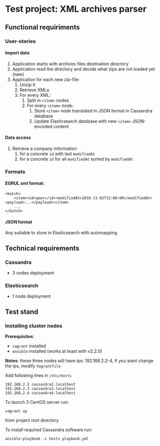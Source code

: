 # Test project: XML archives parser

## Functional requiriments

### User-stories
#### Import data
1. Application starts with archives files destination directory
1. Application read the directory and decide what zips are not loaded yet (new)
1. Application for each new zip-file:
   1. Unzip it
   1. Retrieve XMLs
   1. For every XML:
      1. Split in `<item>` nodes
      1. For every `<item>` node:
         1. Store `<item>` node translated in JSON format in Cassandra database
         1. Update Elasticsearch database with new `<item>` JSON-encoded content
#### Data access
1. Retrieve a company information
   1. for a concrete `id` with last `modifiedAt`
   1. for a concrete `id` for all `modifiedAt` sorted by `modifiedAt`

### Formats
#### EGRUL xml format:
```
<batch>
    <item><id>qewr</id><modifiedAt>2016-11-02T12:00:00</modifiedAt><payload>...</payload></item>
    ...
</batch>
```

#### JSON format
Any suitable to store in Elasticsearch with automapping

## Technical requirements

### Cassandra
* 3 nodes deployment

### Elasticsearch
* 1 node deployment

## Test stand
### Installing cluster nodes
**Prerequisites**: 

* `vagrant` installed
* `ansible` installed (works at least with v2.2.0)


**Notes**: these three nodes will have ips: 192.168.2.2-4, if you want change the ips, modify `Vagrantfile`

Add following lines in `/etc/hosts`
```
192.168.2.2 cassandra2.localhost
192.168.2.3 cassandra3.localhost
192.168.2.4 cassandra4.localhost
```

To launch 3 CentOS server run:
```
vagrant up
```
from project root directory

To install required Cassandra software run:
```
ansible-playbook -i hosts playbook.yml
```

